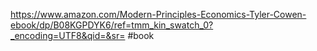 https://www.amazon.com/Modern-Principles-Economics-Tyler-Cowen-ebook/dp/B08KGPDYK6/ref=tmm_kin_swatch_0?_encoding=UTF8&qid=&sr= #book 


